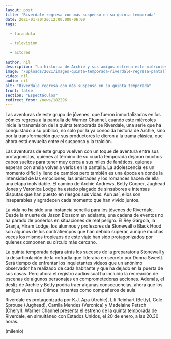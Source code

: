 ```yaml
---
layout: post
title: "Riverdale regresa con más suspenso en su quinta temporada"
date: 2021-01-20T20:12:00.000-06:00
tags:
  
  - farandula
  
  - television
  
  - actores
  
author: nil
description: "La historia de Archie y sus amigos estrena este miércoles por la señal de Warner Channel, con situaciones que dejan atrás los sucesos de la preparatoria Stonewall. "
image: "/uploads/2021/images-quinta-temporada-riverdale-regresa-pantalla.jpeg"
video: nil
audio: nil
alt: "Riverdale regresa con más suspenso en su quinta temporada"
front: false
section: "Espectáculos"
redirect_from: /news/182296
---
```


Las aventuras de este grupo de jóvenes, que fueron inmortalizados en los cómics regresa a la pantalla de Warner Channel, cuando este miércoles inicie la transmisión de la quinta temporada de Riverdale, una serie que ha conquistado a su público, no solo por la ya conocida historia de Archie, sino por la transformación que sus productores le dieron a la trama clásica, que ahora está envuelta entre el suspenso y la traición. 

Las aventuras de este grupo vuelven con un toque de aventura entre sus protagonistas, quienes al término de su cuarta temporada dejaron muchos cabos sueltos para tener muy cerca a sus miles de fanáticos, quienes esperan con ansia volver a verlos en la pantalla. 
La adolescencia es un momento difícil y lleno de cambios pero también es una época en donde la intensidad de las emociones, las amistades y los romances hacen de ella una etapa inolvidable. 
El camino de Archie Andrews, Betty Cooper, Jughead Jones y Veronica Lodge ha estado plagado de sinsabores e intensas disputas que han puesto en riesgos sus vidas.
Aun así, ellos son inseparables y agradecen cada momento que han vivido juntos. 

La vida no ha sido una instancia sencilla para los jóvenes de Riverdale. Desde la muerte de Jason Blossom en adelante, una cadena de eventos no ha parado de ponerlos en situaciones de real peligro. 
El Rey Gárgola, la Granja, Hiram Lodge, los alumnos y profesores de Stonewall o Black Hood son algunos de los contratiempos que han debido superar, aunque muchas veces los mismos tropiezos de este viaje han sido protagonizados por quienes componen su círculo más cercano. 

La quinta temporada dejará atrás los sucesos de la preparatoria Stonewall y la desarticulación de la cofradía que lideraba en secreto por Donna Sweett. Será tiempo de enfrentar los inquietantes videos que un anónimo observador ha realizado de cada habitante y que ha dejado en la puerta de sus casas. Pero ahora el registro audiovisual ha incluido la recreación de escenas de algunos personajes en comprometedoras acciones. 
Además, el desliz de Archie y Betty podría traer algunas consecuencias, ahora que los amigos viven sus últimos instantes como compañeros de aula. 

Riverdale es protagonizada por K.J. Apa (Archie), Lili Reinhart (Betty), Cole Sprouse (Jughead), Camila Mendes (Veronica) y Madelaine Petsch (Cheryl). 
Warner Channel presenta el estreno de la quinta temporada de Riverdale, en simultáneo con Estados Unidos, el 20 de enero, a las 20.30 horas.​

(milenio)